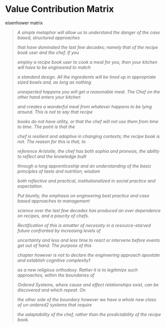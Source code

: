 # Value Contribution Matrix

eisenhower matrix

> _A simple metaphor will allow us to understand the danger of the case based, structured approaches_
>
> _that have dominated the last few decades; namely that of the recipe book user and the chef. If you_
>
> _employ a recipe book user to cook a meal for you, then your kitchen will have to be engineered to match_
>
> _a standard design. All the ingredients will be lined up in appropriate sized bowls and, as long as nothing_
>
> _unexpected happens you will get a reasonable meal. The Chef on the other hand enters your kitchen_
>
> _and creates a wonderful meal from whatever happens to be lying around. This is not to say that recipe_
>
> _books do not have utility, or that the chef will not use them from time to time. The point is that the_
>
> _chef is resilient and adaptive in changing contexts; the recipe book is not. The reason for this is that, to_
>
> _reference Aristotle, the chef has both sophia and pronesis, the ability to reflect and the knowledge built_
>
> _through a long apprenticeship and an understanding of the basic principles of taste and nutrition; wisdom_
>
> _both reflective and practical, institutionalized in social practice and expectation._
>
> _Put bluntly, the emphasis on engineering best practice and case based approaches to management_
>
> _science over the last few decades has produced an over dependence on recipes, and a paucity of chefs._
>
> _Rectification of this is amatter of necessity in a resource-starved future confronted by increasing levels of_
>
> _uncertainty and less and less time to react or intervene before events get out of hand. The purpose of this_
>
> _chapter however is not to declare the engineering approach apostate and establish cognitive complexity1_
>
> _as a new religious orthodoxy. Rather it is to legitimize such approaches, within the boundaries of_
>
> _Ordered Systems, where cause and effect relationships exist, can be discovered and which repeat. On_
>
> _the other side of the boundary however we have a whole new class of un-ordered2 systems that require_
>
> _the adaptability of the chef, rather than the predictability of the recipe book._
